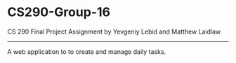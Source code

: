 # CS290-Group-16
CS 290 Final Project Assignment by Yevgeniy Lebid and Matthew Laidlaw

----------------------------------------------------------------------------------------------
A web application to to create and manage daily tasks. 
